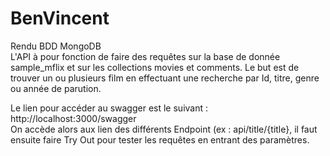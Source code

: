 # BenVincent
Rendu BDD MongoDB  
L'API à pour fonction de faire des requêtes sur la base de donnée sample_mflix et sur les collections movies et comments. 
Le but est de trouver un ou plusieurs film en effectuant une recherche  par Id, titre, genre ou année de parution.  

Le lien pour accéder au swagger est le suivant : http://localhost:3000/swagger  
On accède alors aux lien des différents Endpoint (ex : api/title/{title}, il faut ensuite faire Try Out pour tester les requêtes en entrant des paramètres.  
